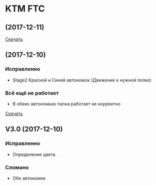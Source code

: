 # KTM FTC

## (2017-12-11)

[Скачать](http://vhundef.net/Development-TeamCode-debug.apk)

## (2017-12-10)

### Исправленно

- Stage2 Красной и Синей автономок (Движение к нужной полке)

### Всё ещё не работает

- В обеих автономках палка работает не корректно

[Скачать](http://vhundef.net/Development-TeamCode-debug.apk)


## V3.0 (2017-12-10)

### Исправленно

- Определение цвета.

### Сломано

- Обе автономки

